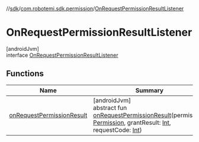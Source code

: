 //[sdk](../../../index.md)/[com.robotemi.sdk.permission](../index.md)/[OnRequestPermissionResultListener](index.md)

# OnRequestPermissionResultListener

[androidJvm]\
interface [OnRequestPermissionResultListener](index.md)

## Functions

| Name | Summary |
|---|---|
| [onRequestPermissionResult](on-request-permission-result.md) | [androidJvm]<br>abstract fun [onRequestPermissionResult](on-request-permission-result.md)(permission: [Permission](../-permission/index.md), grantResult: [Int](https://kotlinlang.org/api/latest/jvm/stdlib/kotlin/-int/index.html), requestCode: [Int](https://kotlinlang.org/api/latest/jvm/stdlib/kotlin/-int/index.html)) |
